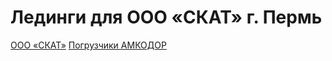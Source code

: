 # Лединги для ООО «СКАТ» г. Пермь
[ООО «СКАТ»](https://skat59.ru/)
[Погрузчики АМКОДОР](http://amkodor.skat59.ru/)
